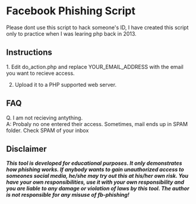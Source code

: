 # Facebook Phishing Script

Please dont use this script to hack someone's ID, I have created this script only to practice when I was learing php back in 2013.


<h2>Instructions</h2>
1. Edit do_action.php and replace YOUR_EMAIL_ADDRESS with the email you want to recieve access.

2. Upload it to a PHP supported web server.

<h2>FAQ</h2>

Q. I am not recieving antything. <br>
A: Probaly no one entered their access. Sometimes, mail ends up in SPAM folder. Check SPAM of your inbox



## Disclaimer
***This tool is developed for educational purposes. It only demonstrates how phishing works. If anybody wants to gain unauthorized access to someones social media, he/she may try out this at his/her own risk. You have your own responsibilities, use it with your own responsibility and you are liable to any damage or violation of laws by this tool. The author is not responsible for any misuse of fb-phishing!***





